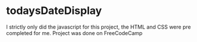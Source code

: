 # todaysDateDisplay
I strictly only did the javascript for this project, the HTML and CSS were pre completed for me. Project was done on FreeCodeCamp
